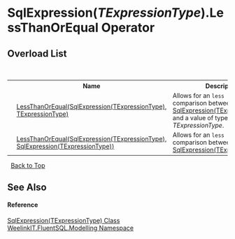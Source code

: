 # SqlExpression(*TExpressionType*).LessThanOrEqual Operator 
 


## Overload List
&nbsp;<table><tr><th></th><th>Name</th><th>Description</th></tr><tr><td>![Public operator](media/puboperator.gif "Public operator")![Static member](media/static.gif "Static member")</td><td><a href="a3ec5397-4ac3-a965-c0da-2936075c2097">LessThanOrEqual(SqlExpression(TExpressionType), TExpressionType)</a></td><td>
Allows for an `less than or equal` comparison between a <a href="6d3bd1b1-9588-4b2a-b617-fde5eea88b0a">SqlExpression(TExpressionType)</a> and a value of type *TExpressionType*.</td></tr><tr><td>![Public operator](media/puboperator.gif "Public operator")![Static member](media/static.gif "Static member")</td><td><a href="9fcc5072-3b36-a668-1126-efb880e0e789">LessThanOrEqual(SqlExpression(TExpressionType), SqlExpression(TExpressionType))</a></td><td>
Allows for an `less than or equal` comparison between two <a href="6d3bd1b1-9588-4b2a-b617-fde5eea88b0a">SqlExpression(TExpressionType)</a>s.</td></tr></table>&nbsp;
<a href="#sqlexpression(*texpressiontype*).lessthanorequal-operator">Back to Top</a>

## See Also


#### Reference
<a href="6d3bd1b1-9588-4b2a-b617-fde5eea88b0a">SqlExpression(TExpressionType) Class</a><br /><a href="55cb0562-6be1-fe5d-1cc3-61ccba17ba4f">WeelinkIT.FluentSQL.Modelling Namespace</a><br />